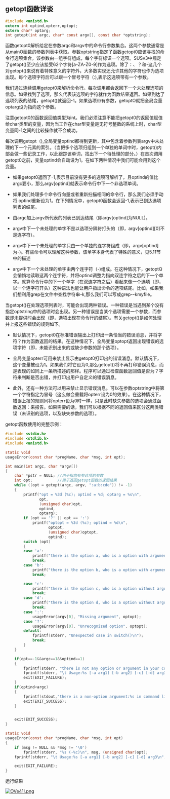 ## getopt函数详谈

```c
#include <unistd.h>
extern int optind,opterr,optopt;
extern char* optarg;
int getopt(int argc, char* const argv[], const char *optstring);
```

函数getopt0解析给定在参数argc和argv中的命令行参数集合。这两个参数通常是从mainO函数的参数列表中获取。参数optstring指定了函数getopt0应该寻找的命令行选项集合，该参数由一组字符组成，每个字符标识一个选项。SUSv3中规定了getopt()至少应该接受62个字符[a-ZA-Z0-9]作为选项。除了：、？和-这几个对getopt()来说有着特殊意义的字符外，大多数实现还允许其他的字符也作为选项出现。每个选项字符后可以跟一个冒号字符（:),表示这选项带有一个参数。

我们通过连续调用getopt0来解析命令行。每次调用都会返回下一个未处理选项的信息。如果找到了选项，那么代表该选项的字符就作为函数结果返回。如果到达了选项列表的结尾，getopt()就返回-1。如果选项带有参数，getoptO就把全局变量optarg设为指向这个参数。

注意getopt0的函数返回值类型为int。我们必须注意不能把getopt0的返回值赋值给char类型的变量，因为当工作在char型变量是无符号整数的系统上时，char型变量同-1之间的比较操作就不会成功。

每次调用getopt（),全局变量optind都得到更新，其中包含着参数列表argv中未处理的下一个元素的索引。（当把多个选项归组到一个单独的单词中时，getopt()内部会做一些记录工作，以此跟踪该单词，找出下一个待处理的部分。）在首次调用getopt0之前，变量optind会自动设为1。在如下两种情况中我们可能会用到这个变量。

- 如果getopt0返回了-1,表示目前没有更多的选项可解析了，且optind的值比argc要小，那么argv[optind]就表示命令行中下一个非选项单词。

- 如果我们处理多个命令行向量或者重新扫描相同的命令行，那么我们必须手动将
  optind重新设为1。在下列情况中，getopt0函数会返回-1,表示已到达选项列表的结尾。

- 由argc加上argv所代表的列表已到达结尾（即argv[optind]为NULL)。

- argv中下一个未处理的单字不是以选项分隔符打头的（即，argv[optind][0]不是连字符）。

- argv中下一个未处理的单字只由一个单独的连字符组成（即，argv[optind]为-)。有些命令可以理解这种参数，该单字本身代表了特殊的意义，见5.11节中的描述

- argv中下一个未处理的单字由两个连字符（-)组成。在这种情况下，getoptQ会悄悄地读取这两个连字符，并将optind调整为指向双连字符之后的下一个单字。就算命令行中的下一个单字（在双连字符之后）看起来像一个选项（即，以一个连字符开头）这种语法也能让用户指出命令的选项结尾。比如，如果我们想利用grep在文件中查找字符串-k,那么我们可以写成grep--kmyfile。

当getopt()在处理选项列表时，可能会出现两种错误。一种错误是当遇到某个没有指定optstring中的选项时会出现。另一种错误是当某个选项需要一个参数，而参数却未提供时会出现（即，选项出现在命令行的结尾）。有关getopt()是如何处理并上报这些错误的规则如下。

- 默认情况下，getopt0在标准错误输出上打印出一条恰当的错误消息，并将字符？作为函数返回的结果。在这种情况下，全局变量optopt返回出现错误的选项字符（即，未能识别出来的或缺少参数的那个选项）。

- 全局变量opterr可用来禁止显示由getopt0打印出的错误消息。默认情况下，这个变量被设为1。如果我们将它设为0,那么getopt()将不再打印错误消息，而是表现的如同上一条所描述的那样。程序可以通过检查函数返回值是否为？字符来判断是否出错，并打印出用户自定义的错误消息。

- 此外，还有一种方法可以用来禁止显示错误消息。可以在参数optstring中将第一个字符指定为冒号（这么做会重载将opterr设为0的效果）。在这种情况下，错误上报的规则同将opterr设为0时一样，只是此时缺失参数的选项会通过函数返回：来报告。如果需要的话，我们可以根据不同的返回值来区分这两类错误（未识别的选项，以及缺失参数的选项）。

getopt函数使用的完整示例：

```c
#include <stdio.h>
#include <stdlib.h>
#include <unistd.h>

static void
usageError(const char *progName, char *msg, int opt);

int main(int argc, char *argv[])
{
    char *pstr = NULL; //用于指向有参选项的参数
    int opt;           //用于返回getopt函数的返回结果
    while ((opt = getopt(argc, argv, ":a:b:cde")) != -1)
    {
        printf("opt = %3d (%c); optind = %d; optarg = %s\n",
               opt,
               (unsigned char)opt,
               optind,
               optarg);
        if (opt == '?' || opt == ':')
            printf("optopt = %3d (%c); optind = %d\n",
                   optopt,
                   (unsigned char)optopt,
                   optind);
        switch (opt)
        {
        case 'a':
            printf("there is the option a, who is a option with argument:%s\n", optarg);
            break;
        case 'b':
            printf("there is the option b, who is a option with argument:%s\n", optarg);
            break;

        case 'c':
            printf("there is the option c, who is a option without argument\n");
            break;
        case 'd':
            printf("there is the option d, who is a option without argument\n");
            break;
        case ':':
            usageError(argv[0], "Missing argument", optopt);
        case '?':
            usageError(argv[0], "Unrecognized option", optopt);
        default:
            fprintf(stderr, "Unexpected case in switch()\n");
            break;
        }
    }

    if(opt==-1&&argc==1&&optind==1)
    {
        fprintf(stderr, "there is not any option or argument in your command line, please input some arguments\n");
        fprintf(stderr, "\t Usage:%s [-a arg1] [-b arg2] [-c] [-d] arg3\n", argv[0]);
        exit(EXIT_FAILURE);
    }
    if(optind<argc)
    {
        fprintf(stdout,"there is a non-option argument:%s in command line, or, just one\n", argv[optind]);
        exit(EXIT_SUCCESS);
    }


    exit(EXIT_SUCCESS);
}

static void
usageError(const char *progName, char *msg, int opt)
{
    if (msg != NULL && *msg != '\0')
        fprintf(stderr, "%s (-%c)\n", msg, (unsigned char)opt);
    fprintf(stderr, "\t Usage:%s [-a arg1] [-b arg2] [-c] [-d] arg3\n", progName);

    exit(EXIT_FAILURE);
}
```

运行结果

[![OVe41I.png](https://s1.ax1x.com/2022/05/04/OVe41I.png)](https://imgtu.com/i/OVe41I)